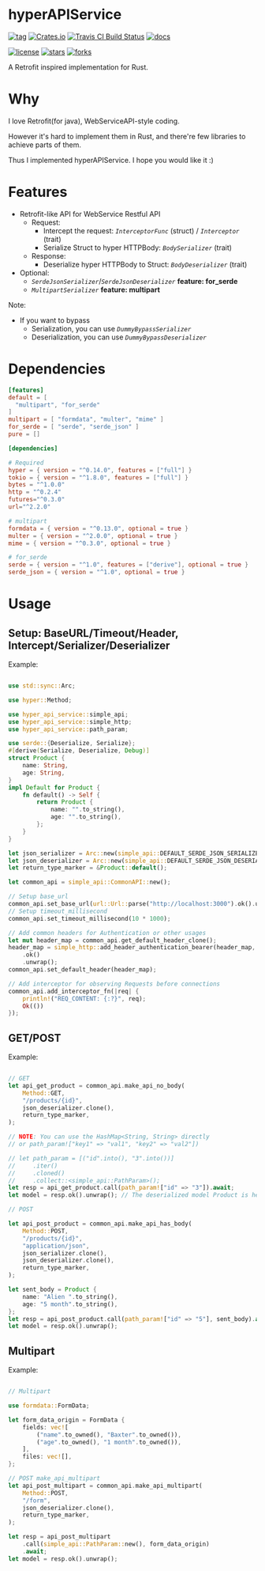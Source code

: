 # hyperAPIService

[![tag](https://img.shields.io/github/tag/TeaEntityLab/hyperAPIService.svg)](https://github.com/TeaEntityLab/hyperAPIService)
[![Crates.io](https://img.shields.io/crates/d/hyper_api_service.svg)](https://crates.io/crates/hyper_api_service)
[![Travis CI Build Status](https://api.travis-ci.org/TeaEntityLab/hyperAPIService.svg?branch=master)](https://travis-ci.org/TeaEntityLab/hyperAPIService)
[![docs](https://img.shields.io/badge/docs-online-5023dd.svg)](https://docs.rs/hyper_api_service/)

[![license](https://img.shields.io/github/license/TeaEntityLab/hyperAPIService.svg?style=social&label=License)](https://github.com/TeaEntityLab/hyperAPIService)
[![stars](https://img.shields.io/github/stars/TeaEntityLab/hyperAPIService.svg?style=social&label=Stars)](https://github.com/TeaEntityLab/hyperAPIService)
[![forks](https://img.shields.io/github/forks/TeaEntityLab/hyperAPIService.svg?style=social&label=Fork)](https://github.com/TeaEntityLab/hyperAPIService)


A Retrofit inspired implementation for Rust.

# Why

I love Retrofit(for java), WebServiceAPI-style coding.

However it's hard to implement them in Rust, and there're few libraries to achieve parts of them.

Thus I implemented hyperAPIService. I hope you would like it :)


# Features

* Retrofit-like API for WebService Restful API
  * Request:
    * Intercept the request: *`InterceptorFunc`* (struct) / *`Interceptor`* (trait)
    * Serialize Struct to hyper HTTPBody: *`BodySerializer`* (trait)
  * Response:
    * Deserialize hyper HTTPBody to Struct: *`BodyDeserializer`* (trait)
* Optional:
  * *`SerdeJsonSerializer`*/*`SerdeJsonDeserializer`* **feature: for_serde**
  * *`MultipartSerializer`* **feature: multipart**

Note:
* If you want to bypass
  * Serialization, you can use *`DummyBypassSerializer`*
  * Deserialization, you can use *`DummyBypassDeserializer`*

# Dependencies

```toml
[features]
default = [
  "multipart", "for_serde"
]
multipart = [ "formdata", "multer", "mime" ]
for_serde = [ "serde", "serde_json" ]
pure = []

[dependencies]

# Required
hyper = { version = "^0.14.0", features = ["full"] }
tokio = { version = "^1.8.0", features = ["full"] }
bytes = "^1.0.0"
http = "^0.2.4"
futures="^0.3.0"
url="^2.2.0"

# multipart
formdata = { version = "^0.13.0", optional = true }
multer = { version = "^2.0.0", optional = true }
mime = { version = "^0.3.0", optional = true }

# for_serde
serde = { version = "^1.0", features = ["derive"], optional = true }
serde_json = { version = "^1.0", optional = true }
```

# Usage

## Setup: BaseURL/Timeout/Header, Intercept/Serializer/Deserializer

Example:

```rust

use std::sync::Arc;

use hyper::Method;

use hyper_api_service::simple_api;
use hyper_api_service::simple_http;
use hyper_api_service::path_param;

use serde::{Deserialize, Serialize};
#[derive(Serialize, Deserialize, Debug)]
struct Product {
    name: String,
    age: String,
}
impl Default for Product {
    fn default() -> Self {
        return Product {
            name: "".to_string(),
            age: "".to_string(),
        };
    }
}

let json_serializer = Arc::new(simple_api::DEFAULT_SERDE_JSON_SERIALIZER);
let json_deserializer = Arc::new(simple_api::DEFAULT_SERDE_JSON_DESERIALIZER);
let return_type_marker = &Product::default();

let common_api = simple_api::CommonAPI::new();

// Setup base_url
common_api.set_base_url(url::Url::parse("http://localhost:3000").ok().unwrap());
// Setup timeout_millisecond
common_api.set_timeout_millisecond(10 * 1000);

// Add common headers for Authentication or other usages
let mut header_map = common_api.get_default_header_clone();
header_map = simple_http::add_header_authentication_bearer(header_map, "MY_TOKEN")
    .ok()
    .unwrap();
common_api.set_default_header(header_map);

// Add interceptor for observing Requests before connections
common_api.add_interceptor_fn(|req| {
    println!("REQ_CONTENT: {:?}", req);
    Ok(())
});

```

## GET/POST

Example:

```rust

// GET
let api_get_product = common_api.make_api_no_body(
    Method::GET,
    "/products/{id}",
    json_deserializer.clone(),
    return_type_marker,
);

// NOTE: You can use the HashMap<String, String> directly
// or path_param!["key1" => "val1", "key2" => "val2"])

// let path_param = [("id".into(), "3".into())]
//     .iter()
//     .cloned()
//     .collect::<simple_api::PathParam>();
let resp = api_get_product.call(path_param!["id" => "3"]).await;
let model = resp.ok().unwrap(); // The deserialized model Product is here.

// POST

let api_post_product = common_api.make_api_has_body(
    Method::POST,
    "/products/{id}",
    "application/json",
    json_serializer.clone(),
    json_deserializer.clone(),
    return_type_marker,
);

let sent_body = Product {
    name: "Alien ".to_string(),
    age: "5 month".to_string(),
};
let resp = api_post_product.call(path_param!["id" => "5"], sent_body).await;
let model = resp.ok().unwrap();

```

## Multipart

Example:

```rust

// Multipart

use formdata::FormData;

let form_data_origin = FormData {
    fields: vec![
        ("name".to_owned(), "Baxter".to_owned()),
        ("age".to_owned(), "1 month".to_owned()),
    ],
    files: vec![],
};

// POST make_api_multipart
let api_post_multipart = common_api.make_api_multipart(
    Method::POST,
    "/form",
    json_deserializer.clone(),
    return_type_marker,
);

let resp = api_post_multipart
    .call(simple_api::PathParam::new(), form_data_origin)
    .await;
let model = resp.ok().unwrap();

```
